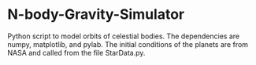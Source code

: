 # N-body-Gravity-Simulator
Python script to model orbits of celestial bodies. 
The dependencies are numpy, matplotlib, and pylab. The initial conditions of the planets are from NASA and called from the file StarData.py. 
